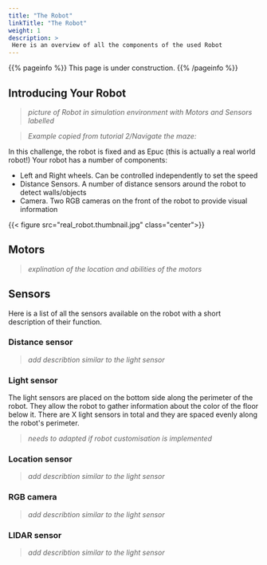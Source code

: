 ```yaml
---
title: "The Robot"
linkTitle: "The Robot"
weight: 1
description: >
 Here is an overview of all the components of the used Robot
---
```


{{% pageinfo %}}
This page is under construction.
{{% /pageinfo %}}

## Introducing Your Robot
> *picture of Robot in simulation environment with Motors and Sensors labelled*

> *Example copied from tutorial 2/Navigate the maze:*

In this challenge, the robot is fixed and as Epuc (this is actually a real world robot!) Your robot has a number of components:
* Left and Right wheels. Can be controlled independently to set the speed
* Distance Sensors. A number of distance sensors around the robot to detect walls/objects
* Camera. Two RGB cameras on the front of the robot to provide visual information

{{< figure src="real_robot.thumbnail.jpg" class="center">}}

## Motors
> *explination of the location and abilities of the motors*

## Sensors
Here is a list of all the sensors available on the robot with a short description of their function.

### Distance sensor
> *add describtion similar to the light sensor*

### Light sensor
The light sensors are placed on the bottom side along the perimeter of the robot. They allow the robot to gather information about the color of the floor below it.
There are X light sensors in total and they are spaced evenly along the robot's perimeter.
> *needs to adapted if robot customisation is implemented*

### Location sensor
> *add describtion similar to the light sensor*

### RGB camera
> *add describtion similar to the light sensor*

### LIDAR sensor
> *add describtion similar to the light sensor*
